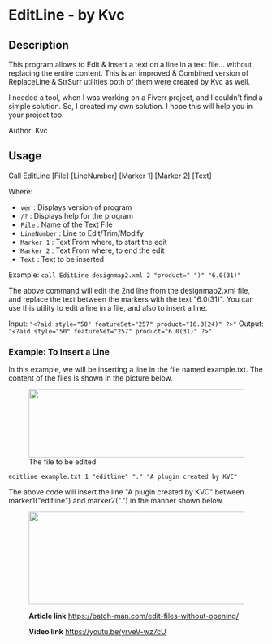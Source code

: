 
# EditLine - by Kvc
## Description
This program allows to Edit & Insert a text on a line in a text file... without
replacing the entire content.
This is an improved & Combined version of ReplaceLine & StrSurr utilities 
both of them were created by Kvc as well.

I needed a tool, when I was working on a Fiverr project, and I couldn't find a
simple solution. So, I created my own solution. I hope this will help you in 
your project too.

Author: Kvc

## Usage
Call EditLine [File] [LineNumber] [Marker 1] [Marker 2] [Text]

Where:

- `ver`		: 	Displays version of program
- `/?`		: 	Displays help for the program
- `File`	: 	Name of the Text File
- `LineNumber`  : 	Line to Edit/Trim/Modify
- `Marker 1`  : 	Text From where, to start the edit
- `Marker 2`  : 	Text From where, to end the edit
- `Text`  : 	Text to be inserted



Example: 
`call EditLine designmap2.xml 2 "product=" ")" "6.0(31)"`


The above command will edit the 2nd line from the designmap2.xml file, and
replace the text between the markers with the text "6.0(31)".
You can use this utility to edit a line in a file, and also to insert a line.

Input: `"<?aid style="50" featureSet="257" product="16.3(24)" ?>"`
Output: `"<?aid style="50" featureSet="257" product="6.0(31)" ?>"`

<!-- wp:heading {"level":3} -->
<h3>Example: To Insert a Line</h3>
<!-- /wp:heading -->

<!-- wp:paragraph -->
<p>In this example, we will be inserting a line in the file named example.txt. The content of the files is shown in the picture below.</p>
<!-- /wp:paragraph -->

<!-- wp:image {"align":"center","id":3698,"width":652,"height":134,"sizeSlug":"full","linkDestination":"none"} -->
<div class="wp-block-image"><figure class="aligncenter size-full is-resized"><img src="https://batch-man.com/wp-content/uploads/2022/05/image-17.png" alt="" class="wp-image-3698" width="652" height="134"/><figcaption>The file to be edited</figcaption></figure></div>
<!-- /wp:image -->

<!-- wp:code -->
<pre class="wp-block-code"><code>editline example.txt 1 "editline" "." "A plugin created by KVC"</code></pre>
<!-- /wp:code -->

<!-- wp:paragraph -->
<p>The above code will insert the line "A plugin created by KVC" between marker1("editline") and marker2(".") in the manner shown below.</p>
<!-- /wp:paragraph -->

<!-- wp:image {"align":"center","id":3699,"width":798,"height":182,"sizeSlug":"large","linkDestination":"none"} -->
<div class="wp-block-image"><figure class="aligncenter size-large is-resized"><img src="https://batch-man.com/wp-content/uploads/2022/05/image-18-1024x234.png" alt="" class="wp-image-3699" width="798" height="182"/>
<!-- /wp:image -->

**Article link**
https://batch-man.com/edit-files-without-opening/
  
**Video link**
https://youtu.be/yrveV-wz7cU
  
